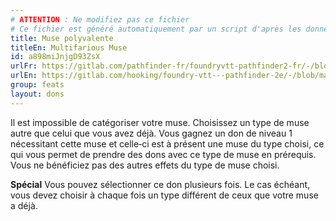 ```yaml
---
# ATTENTION : Ne modifiez pas ce fichier
# Ce fichier est généré automatiquement par un script d'après les données du module Foundry VTT officiel et de sa traduction
title: Muse polyvalente
titleEn: Multifarious Muse
id: a898miJnjgD93ZsX
urlFr: https://gitlab.com/pathfinder-fr/foundryvtt-pathfinder2-fr/-/blob/master/data/feats/a898miJnjgD93ZsX.htm
urlEn: https://gitlab.com/hooking/foundry-vtt---pathfinder-2e/-/blob/master/packs/data/feats.db/multifarious-muse.json
group: feats
layout: dons
---
```

 Il est impossible de catégoriser votre muse. Choisissez un type de muse autre que celui que vous avez déjà. Vous gagnez un don de niveau 1 nécessitant cette muse et celle‑ci est à présent une muse du type choisi, ce qui vous permet de prendre des dons avec ce type de muse en prérequis. Vous ne bénéficiez pas des autres effets du type de muse choisi. 

**Spécial** Vous pouvez sélectionner ce don plusieurs fois. Le cas échéant, vous devez choisir à chaque fois un type différent de ceux que votre muse a déjà. 


